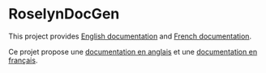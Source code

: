# RoselynDocGen

This project provides [English documentation](Documentation/en/readme.md) and [French documentation](Documentation/fr/readme.md).

Ce projet propose une [documentation en anglais](Documentation/en/readme.md) et une [documentation en français](Documentation/fr/readme.md).
